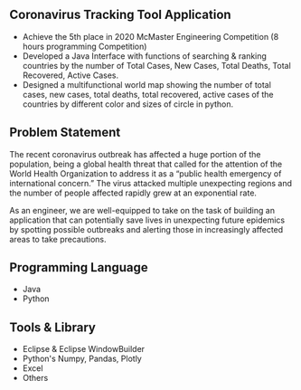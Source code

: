 ## Coronavirus Tracking Tool Application

- Achieve the 5th place in 2020 McMaster Engineering Competition (8 hours programming Competition)
- Developed a Java Interface with functions of searching & ranking countries by the number of Total Cases, New Cases, Total Deaths, Total Recovered, Active Cases.
- Designed a multifunctional world map showing the number of total cases, new cases, total deaths, total recovered, active cases of the countries by different color and sizes of circle in python.

## Problem Statement

The recent coronavirus outbreak has affected a huge portion of the population, being a 
global health threat that called for the attention of the World Health Organization to address 
it as a “public health emergency of international concern.” The virus attacked multiple 
unexpecting regions and the number of people affected rapidly grew at an exponential rate. 

As an engineer, we are well-equipped to take on the task of building an application that can 
potentially save lives in unexpecting future epidemics by spotting possible outbreaks and 
alerting those in increasingly affected areas to take precautions. 

## Programming Language
- Java
- Python

## Tools & Library
- Eclipse & Eclipse WindowBuilder
- Python's Numpy, Pandas, Plotly
- Excel
- Others
